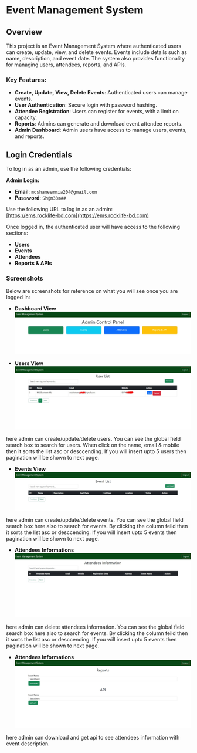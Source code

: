 # Event Management System

## Overview

This project is an Event Management System where authenticated users can create, update, view, and delete events. Events include details such as name, description, and event date. The system also provides functionality for managing users, attendees, reports, and APIs.

### Key Features:
- **Create, Update, View, Delete Events**: Authenticated users can manage events.
- **User Authentication**: Secure login with password hashing.
- **Attendee Registration**: Users can register for events, with a limit on capacity.
- **Reports**: Admins can generate and download event attendee reports.
- **Admin Dashboard**: Admin users have access to manage users, events, and reports.

## Login Credentials

To log in as an admin, use the following credentials:

**Admin Login:**
- **Email**: `mdshameemmia204@gmail.com`
- **Password**: `Sh@m33m##`

Use the following URL to log in as an admin:  
[https://ems.rocklife-bd.com](https://ems.rocklife-bd.com)

Once logged in, the authenticated user will have access to the following sections:
- **Users**
- **Events**
- **Attendees**
- **Reports & APIs**

### Screenshots
Below are screenshots for reference on what you will see once you are logged in:

- **Dashboard View**  
  ![Description of dashboard](readme_images/dashboard.jpg)

- **Users View**  
  ![Description of user list](readme_images/users.jpg)

here admin can create/update/delete users. You can see the global field search box to search for users. When click on the name, email & mobile then it sorts the list asc or desccending. If you will insert upto 5 users then pagination will be shown to next page.

- **Events View**  
  ![Description of event list](readme_images/events.jpg)

here admin can create/update/delete events. You can see the global field search box here also to search for events. By clicking the column feild then it sorts the list asc or desccending. If you will insert upto 5 events then pagination will be shown to next page.

- **Attendees Informations**  
  ![Description of attendees informations](readme_images/attendees.jpg)

here admin can delete attendees information. You can see the global field search box here also to search for events. By clicking the column feild then it sorts the list asc or desccending. If you will insert upto 5 events then pagination will be shown to next page.

- **Attendees Informations**  
  ![Description of Reports & API](readme_images/apis.jpg)

here admin can download and get api to see attendees information with event description. 

